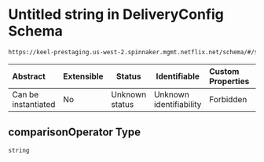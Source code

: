 # Untitled string in DeliveryConfig Schema

```txt
https://keel-prestaging.us-west-2.spinnaker.mgmt.netflix.net/schema/#/$defs/StepScalingPolicy/properties/comparisonOperator
```




| Abstract            | Extensible | Status         | Identifiable            | Custom Properties | Additional Properties | Access Restrictions | Defined In                                                    |
| :------------------ | ---------- | -------------- | ----------------------- | :---------------- | --------------------- | ------------------- | ------------------------------------------------------------- |
| Can be instantiated | No         | Unknown status | Unknown identifiability | Forbidden         | Allowed               | none                | [keel.schema.json\*](keel.schema.json "open original schema") |

## comparisonOperator Type

`string`
